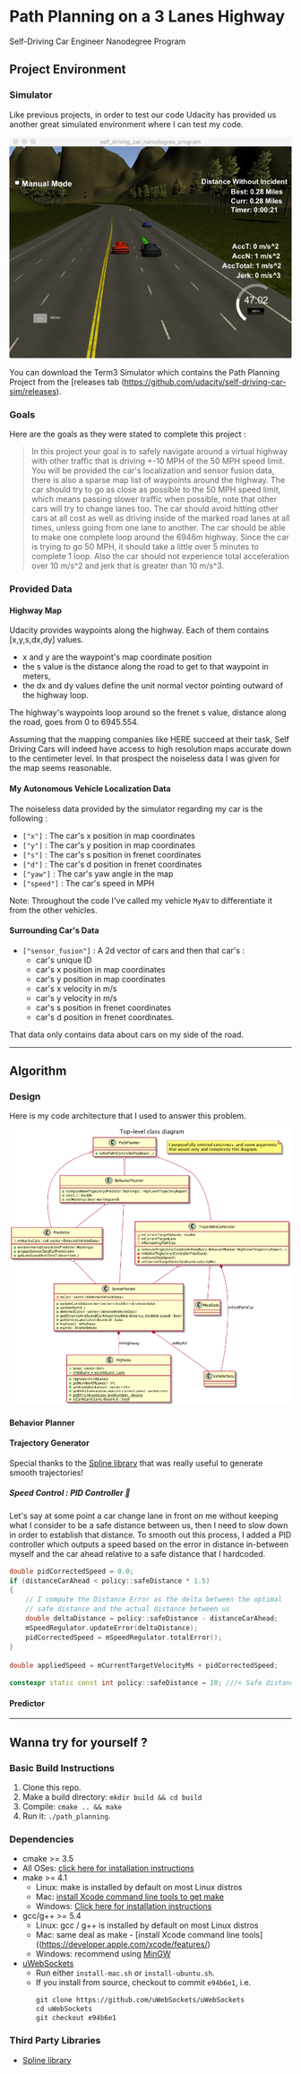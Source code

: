 [uml]: ./docs/diagrams/architecture.png
[simulator]: ./docs/images/simulator.tiff

# Path Planning on a 3 Lanes Highway

Self-Driving Car Engineer Nanodegree Program

## Project Environment

### Simulator

Like previous projects, in order to test our code Udacity has provided us another great simulated environment where I can test my code.

![alt text][simulator]

You can download the Term3 Simulator which contains the Path Planning Project from the [releases tab (https://github.com/udacity/self-driving-car-sim/releases).

### Goals

Here are the goals as they were stated to complete this project :

> In this project your goal is to safely navigate around a virtual highway with other traffic that is driving +-10 MPH of the 50 MPH speed limit. You will be provided the car's localization and sensor fusion data, there is also a sparse map list of waypoints around the highway. The car should try to go as close as possible to the 50 MPH speed limit, which means passing slower traffic when possible, note that other cars will try to change lanes too. The car should avoid hitting other cars at all cost as well as driving inside of the marked road lanes at all times, unless going from one lane to another. The car should be able to make one complete loop around the 6946m highway. Since the car is trying to go 50 MPH, it should take a little over 5 minutes to complete 1 loop. Also the car should not experience total acceleration over 10 m/s^2 and jerk that is greater than 10 m/s^3.

### Provided Data

#### Highway Map

Udacity provides waypoints along the highway. Each of them contains [x,y,s,dx,dy] values.
* x and y are the waypoint's map coordinate position
* the s value is the distance along the road to get to that waypoint in meters,
* the dx and dy values define the unit normal vector pointing outward of the highway loop.

The highway's waypoints loop around so the frenet s value, distance along the road, goes from 0 to 6945.554.

Assuming that the mapping companies like HERE succeed at their task, Self Driving Cars will indeed have access to high resolution maps accurate down to the centimeter level. In that prospect the noiseless data I was given for the map seems reasonable.

#### My Autonomous Vehicle Localization Data

The noiseless data provided by the simulator regarding my car is the following :

* `["x"]` : The car's x position in map coordinates
* `["y"]` : The car's y position in map coordinates
* `["s"]` : The car's s position in frenet coordinates
* `["d"]` : The car's d position in frenet coordinates
* `["yaw"]` : The car's yaw angle in the map
* `["speed"]` : The car's speed in MPH

Note: Throughout the code I've called my vehicle `MyAV` to differentiate it from the other vehicles.

#### Surrounding Car's Data

* `["sensor_fusion"]` : A 2d vector of cars and then that car's :
    * car's unique ID
    * car's x position in map coordinates
    * car's y position in map coordinates
    * car's x velocity in m/s
    * car's y velocity in m/s
    * car's s position in frenet coordinates
    * car's d position in frenet coordinates.

That data only contains data about cars on my side of the road.


---


## Algorithm

### Design

Here is my code architecture that I used to answer this problem.

![alt text][uml]

#### Behavior Planner

#### Trajectory Generator

Special thanks to the [Spline library](http://kluge.in-chemnitz.de/opensource/spline/) that was really useful to generate smooth trajectories!

##### Speed Control : PID Controller 🛂

Let's say at some point a car change lane in front on me without keeping what I consider to be a safe distance between us, then I need to slow down in order to establish that distance. To smooth out this process, I added a PID controller which outputs a speed based on the error in distance in-between myself and the car ahead relative to a safe distance that I hardcoded.

```cpp
double pidCorrectedSpeed = 0.0;
if (distanceCarAhead < policy::safeDistance * 1.5)
{
    // I compute the Distance Error as the delta between the optimal
    // safe distance and the actual distance between us
    double deltaDistance = policy::safeDistance - distanceCarAhead;
    mSpeedRegulator.updateError(deltaDistance);
    pidCorrectedSpeed = mSpeedRegulator.totalError();
}

double appliedSpeed = mCurrentTargetVelocityMs + pidCorrectedSpeed;
```

```cpp
constexpr static const int policy::safeDistance = 10; ///< Safe distance to always (try to) keep between cars.
```

#### Predictor


---

## Wanna try for yourself ?

### Basic Build Instructions

1. Clone this repo.
2. Make a build directory: `mkdir build && cd build`
3. Compile: `cmake .. && make`
4. Run it: `./path_planning`.

### Dependencies

* cmake >= 3.5
 * All OSes: [click here for installation instructions](https://cmake.org/install/)
* make >= 4.1
  * Linux: make is installed by default on most Linux distros
  * Mac: [install Xcode command line tools to get make](https://developer.apple.com/xcode/features/)
  * Windows: [Click here for installation instructions](http://gnuwin32.sourceforge.net/packages/make.htm)
* gcc/g++ >= 5.4
  * Linux: gcc / g++ is installed by default on most Linux distros
  * Mac: same deal as make - [install Xcode command line tools]((https://developer.apple.com/xcode/features/)
  * Windows: recommend using [MinGW](http://www.mingw.org/)
* [uWebSockets](https://github.com/uWebSockets/uWebSockets)
  * Run either `install-mac.sh` or `install-ubuntu.sh`.
  * If you install from source, checkout to commit `e94b6e1`, i.e.
    ```
    git clone https://github.com/uWebSockets/uWebSockets
    cd uWebSockets
    git checkout e94b6e1
    ```

### Third Party Libraries

* [Spline library](http://kluge.in-chemnitz.de/opensource/spline/)
